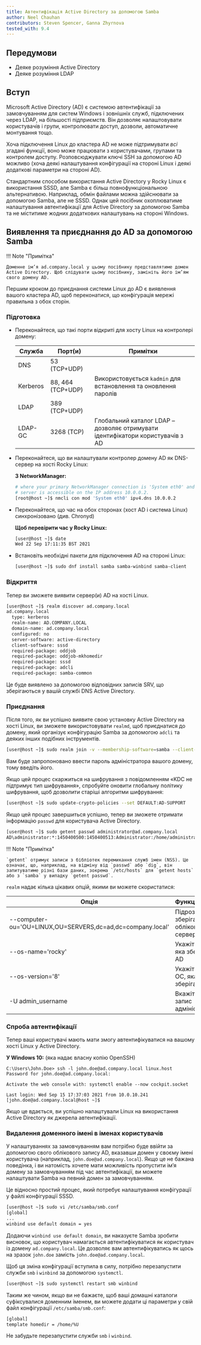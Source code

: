 ```yaml
---
title: Автентифікація Active Directory за допомогою Samba
author: Neel Chauhan
contributors: Steven Spencer, Ganna Zhyrnova
tested_with: 9.4
---
```


## Передумови

- Деяке розуміння Active Directory
- Деяке розуміння LDAP

## Вступ

Microsoft Active Directory (AD) є системою автентифікації за замовчуванням для систем Windows і зовнішніх служб, підключених через LDAP, на більшості підприємств. Він дозволяє налаштовувати користувачів і групи, контролювати доступ, дозволи, автоматичне монтування тощо.

Хоча підключення Linux до кластера AD не може підтримувати _всі_ згадані функції, воно може працювати з користувачами, групами та контролем доступу. Розповсюджувати ключі SSH за допомогою AD можливо (хоча деякі налаштування конфігурації на стороні Linux і деякі додаткові параметри на стороні AD).

Стандартним способом використання Active Directory у Rocky Linux є використання SSSD, але Samba є більш повнофункціональною альтернативою. Наприклад, обмін файлами можна здійснювати за допомогою Samba, але не SSSD. Однак цей посібник охоплюватиме налаштування автентифікації для Active Directory за допомогою Samba та не міститиме жодних додаткових налаштувань на стороні Windows.

## Виявлення та приєднання до AD за допомогою Samba

!!! Note "Примітка"

```
Доменне ім’я ad.company.local у цьому посібнику представлятиме домен Active Directory. Щоб слідувати цьому посібнику, замініть його ім’ям свого домену AD.
```

Першим кроком до приєднання системи Linux до AD є виявлення вашого кластера AD, щоб переконатися, що конфігурація мережі правильна з обох сторін.

### Підготовка

- Переконайтеся, що такі порти відкриті для хосту Linux на контролері домену:

  | Служба   | Порт(и)           | Примітки                                                                       |
  | -------- | ------------------------------------ | ------------------------------------------------------------------------------ |
  | DNS      | 53 (TCP+UDP)      |                                                                                |
  | Kerberos | 88, 464 (TCP+UDP) | Використовується `kadmin` для встановлення та оновлення паролів                |
  | LDAP     | 389 (TCP+UDP)     |                                                                                |
  | LDAP-GC  | 3268 (TCP)        | Глобальний каталог LDAP – дозволяє отримувати ідентифікатори користувачів з AD |

- Переконайтеся, що ви налаштували контролер домену AD як DNS-сервер на хості Rocky Linux:

  **З NetworkManager:**

  ```sh
  # where your primary NetworkManager connection is 'System eth0' and your AD
  # server is accessible on the IP address 10.0.0.2.
  [root@host ~]$ nmcli con mod 'System eth0' ipv4.dns 10.0.0.2
  ```

- Переконайтеся, що час на обох сторонах (хост AD і система Linux) синхронізовано (див. Chronyd)

  **Щоб перевірити час у Rocky Linux:**

  ```sh
  [user@host ~]$ date
  Wed 22 Sep 17:11:35 BST 2021
  ```

- Встановіть необхідні пакети для підключення AD на стороні Linux:

  ```sh
  [user@host ~]$ sudo dnf install samba samba-winbind samba-client
  ```

### Відкриття

Тепер ви зможете виявити сервер(и) AD на хості Linux.

```sh
[user@host ~]$ realm discover ad.company.local
ad.company.local
  type: kerberos
  realm-name: AD.COMPANY.LOCAL
  domain-name: ad.company.local
  configured: no
  server-software: active-directory
  client-software: sssd
  required-package: oddjob
  required-package: oddjob-mkhomedir
  required-package: sssd
  required-package: adcli
  required-package: samba-common
```

Це буде виявлено за допомогою відповідних записів SRV, що зберігаються у вашій службі DNS Active Directory.

### Приєднання

Після того, як ви успішно виявите свою установку Active Directory на хості Linux, ви зможете використовувати `realmd`, щоб приєднатися до домену, який організує конфігурацію Samba за допомогою `adcli` та деяких інших подібних інструментів.

```sh
[user@host ~]$ sudo realm join -v --membership-software=samba --client-software=winbind ad.company.local
```

Вам буде запропоновано ввести пароль адміністратора вашого домену, тому введіть його.

Якщо цей процес скаржиться на шифрування з повідомленням «KDC не підтримує тип шифрування», спробуйте оновити глобальну політику шифрування, щоб дозволити старіші алгоритми шифрування:

```sh
[user@host ~]$ sudo update-crypto-policies --set DEFAULT:AD-SUPPORT
```

Якщо цей процес завершиться успішно, тепер ви зможете отримати інформацію `passwd` для користувача Active Directory.

```sh
[user@host ~]$ sudo getent passwd administrator@ad.company.local
AD\administrator:*:1450400500:1450400513:Administrator:/home/administrator@ad.company.local:/bin/bash
```

!!! Note "Примітка"

```
`getent` отримує записи з бібліотек перемикання служб імен (NSS). Це означає, що, наприклад, на відміну від `passwd` або `dig`, він запитуватиме різні бази даних, зокрема `/etc/hosts` для `getent hosts` або з `samba` у випадку `getent passwd`.
```

`realm` надає кілька цікавих опцій, якими ви можете скористатися:

| Опція                                                                      | Функціональність                                |
| -------------------------------------------------------------------------- | ----------------------------------------------- |
| --computer-ou='OU=LINUX,OU=SERVERS,dc=ad,dc=company.local' | Підрозділ, де зберігати обліковий запис сервера |
| --os-name='rocky'                                                          | Укажіть назву ОС, яка зберігається в AD         |
| --os-version='8'                                                           | Укажіть версію ОС, яка зберігається в AD        |
| -U admin_username                                     | Вкажіть обліковий запис адміністратора          |

### Спроба автентифікації

Тепер ваші користувачі мають мати змогу автентифікуватися на вашому хості Linux у Active Directory.

**У Windows 10:** (яка надає власну копію OpenSSH)

```dos
C:\Users\John.Doe> ssh -l john.doe@ad.company.local linux.host
Password for john.doe@ad.company.local:

Activate the web console with: systemctl enable --now cockpit.socket

Last login: Wed Sep 15 17:37:03 2021 from 10.0.10.241
[john.doe@ad.company.local@host ~]$
```

Якщо це вдається, ви успішно налаштували Linux на використання Active Directory як джерела автентифікації.

### Видалення доменного імені в іменах користувачів

У налаштуваннях за замовчуванням вам потрібно буде ввійти за допомогою свого облікового запису AD, вказавши домен у своєму імені користувача (наприклад, `john.doe@ad.company.local`). Якщо це не бажана поведінка, і ви натомість хочете мати можливість пропустити ім’я домену за замовчуванням під час автентифікації, ви можете налаштувати Samba на певний домен за замовчуванням.

Це відносно простий процес, який потребує налаштування конфігурації у файлі конфігурації SSSD.

```sh
[user@host ~]$ sudo vi /etc/samba/smb.conf
[global]
...
winbind use default domain = yes
```

Додаючи `winbind use default domain`, ви наказуєте Samba зробити висновок, що користувач намагається автентифікуватися як користувач із домену `ad.company.local`. Це дозволяє вам автентифікуватись як щось на зразок `john.doe` замість `john.doe@ad.company.local`.

Щоб ця зміна конфігурації вступила в силу, потрібно перезапустити служби `smb` і `winbind` за допомогою `systemctl`.

```sh
[user@host ~]$ sudo systemctl restart smb winbind
```

Таким же чином, якщо ви не бажаєте, щоб ваші домашні каталоги суфіксувалися доменним іменем, ви можете додати ці параметри у свій файл конфігурації `/etc/samba/smb.conf`:

```bash
[global]
template homedir = /home/%U
```

Не забудьте перезапустити служби `smb` і `winbind`.
